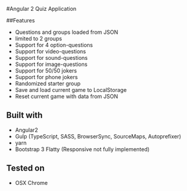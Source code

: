 #Angular 2 Quiz Application

##Features
* Questions and groups loaded from JSON
* limited to 2 groups
* Support for 4 option-questions
* Support for video-questions
* Support for sound-questions
* Support for image-questions
* Support for 50/50 jokers
* Support for phone jokers
* Randomized starter group
* Save and load current game to LocalStorage
* Reset current game with data from JSON

## Built with
* Angular2
* Gulp (TypeScript, SASS, BrowserSync, SourceMaps, Autoprefixer)
* yarn
* Bootstrap 3 Flatty (Responsive not fully implemented)

## Tested on
* OSX Chrome
